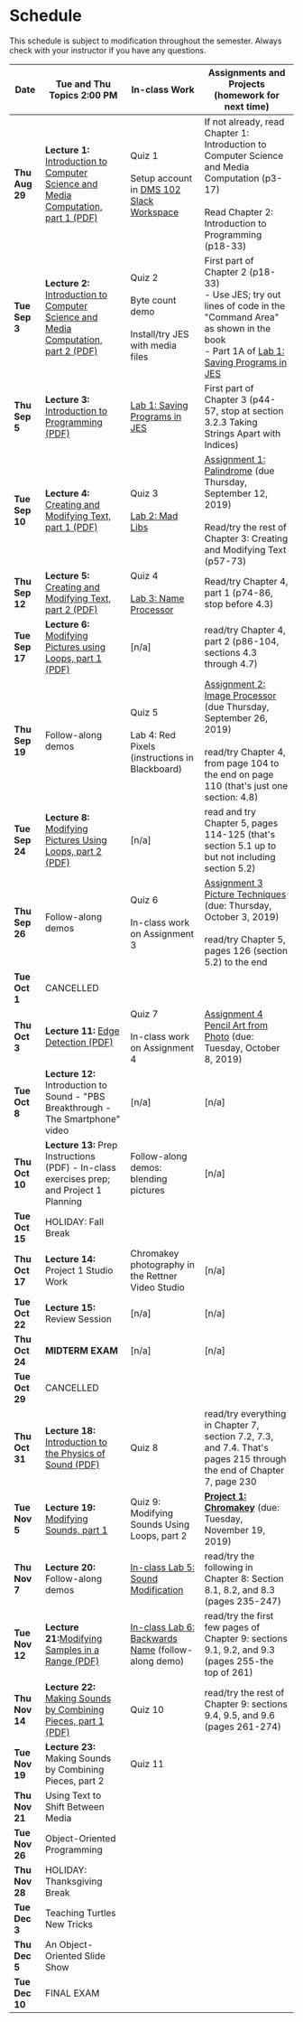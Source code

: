 # Schedule
This schedule is subject to modification throughout the semester. Always check with your instructor if you have any questions.

| Date           | Tue and Thu Topics 2:00 PM                                   | In-class Work                                                | Assignments and Projects (homework for next time)            |
| -------------- | ------------------------------------------------------------ | ------------------------------------------------------------ | ------------------------------------------------------------ |
| **Thu Aug 29** | **Lecture 1:** [Introduction to Computer Science and Media Computation, part 1 (PDF)](01-introduction-computer-science/introduction-computer-science.pdf) | Quiz 1<br><br>Setup account in [DMS 102 Slack Workspace](https://join.slack.com/t/dms-102/signup) | If not already, read Chapter 1: Introduction to Computer Science and Media Computation (p3-17)<br><br>Read Chapter 2: Introduction to Programming (p18-33) |
| **Tue Sep 3**  | **Lecture 2:** [Introduction to Computer Science and Media Computation, part 2 (PDF)](02-introduction-computer-science-2/introduction-computer-science2.pdf) | Quiz 2<br><br>Byte count demo<br><br>Install/try JES with media files | First part of Chapter 2 (p18-33)<br>- Use JES; try out lines of code in the "Command Area" as shown in the book<br>- Part 1A of [Lab 1: Saving Programs in JES](lab01-saving-programs-jes/instructions.md) |
| **Thu Sep 5**  | **Lecture 3:** [Introduction to Programming (PDF)](03-introduction-to-programming/introduction-programming.pdf) | [Lab 1: Saving Programs in JES](lab01-saving-programs-jes/instructions.md) | First part of Chapter 3 (p44-57, stop at section 3.2.3 Taking Strings Apart with Indices) |
| **Tue Sep 10** | **Lecture 4:** [Creating and Modifying Text, part 1 (PDF)](04-creating-modifying-text1/creating-modifying-text1.pdf) | Quiz 3<br/><br/>[Lab 2: Mad Libs](lab02-mad-libs/instructions.md) | [Assignment 1: Palindrome](assignment01-palindrome/instructions.md) (due Thursday, September 12, 2019)<br><br>Read/try the rest of Chapter 3: Creating and Modifying Text (p57-73) |
| **Thu Sep 12** | **Lecture 5:** [Creating and Modifying Text, part 2 (PDF)](05-creating-modifying-text2/creating-modifying-text2.pdf) | Quiz 4<br><br>[Lab 3: Name Processor](lab03-name-processor/instructions.md) | Read/try Chapter 4, part 1 (p74-86, stop before 4.3)         |
| **Tue Sep 17** | **Lecture 6:** [Modifying Pictures using Loops, part 1 (PDF)](06-modifying-pictures-using-loops1/modifying-pictures-using-loops1.pdf) | [n/a]                                                        | read/try Chapter 4, part 2 (p86-104, sections 4.3 through 4.7) |
| **Thu Sep 19** | Follow-along demos                                           | Quiz 5<br><br>Lab 4: Red Pixels (instructions in Blackboard) | [Assignment 2: Image Processor](assignment02-image-processor/instructions.md) (due Thursday, September 26, 2019)<br><br>read/try Chapter 4, from page 104 to the end on page 110 (that's just one section: 4.8) |
| **Tue Sep 24** | **Lecture 8:** [Modifying Pictures Using Loops, part 2 (PDF)](08-modifying-pictures-using-loops2/modifying-pictures-using-loops2.pdf) | [n/a]                                                        | read and try Chapter 5, pages 114-125 (that's section 5.1 up to but not including section 5.2) |
| **Thu Sep 26** | Follow-along demos                                           | Quiz 6<br><br>In-class work on Assignment 3                  | [Assignment 3 Picture Techniques](assignment03-picture-techniques/instructions.md) (due: Thursday, October 3, 2019)<br><br>read/try Chapter 5, pages 126 (section 5.2) to the end |
| **Tue Oct 1**  | CANCELLED                                                    |                                                              |                                                              |
| **Thu Oct 3**  | **Lecture 11:** [Edge Detection (PDF)](11-picture-techniques/edge-detection.pdf) | Quiz 7<br><br>In-class work on Assignment 4                  | [Assignment 4 Pencil Art from Photo](assignment04-pencil-art-from-photo/instructions.md) (due: Tuesday, October 8, 2019) |
| **Tue Oct 8**  | **Lecture 12:** Introduction to Sound - "PBS Breakthrough - The Smartphone" video | [n/a]                                                        | [n/a]                                                        |
| **Thu Oct 10** | **Lecture 13:** Prep Instructions (PDF) - In-class exercises prep; and Project 1 Planning | Follow-along demos: blending pictures                        | [n/a]                                                        |
| **Tue Oct 15** | HOLIDAY: Fall Break                                          |                                                              |                                                              |
| **Thu Oct 17** | **Lecture 14:** Project 1 Studio Work                        | Chromakey photography in the Rettner Video Studio            | [n/a]                                                        |
| **Tue Oct 22** | **Lecture 15:** Review Session                               | [n/a]                                                        | [n/a]                                                        |
| **Thu Oct 24** | **MIDTERM EXAM**                                             | [n/a]                                                        | [n/a]                                                        |
| **Tue Oct 29** | CANCELLED                                                    |                                                              |                                                              |
| **Thu Oct 31** | **Lecture 18:** [Introduction to the Physics of Sound (PDF)](18-introduction-sound/introduction-sound.pdf) | Quiz 8                                                       | read/try everything in Chapter 7, section 7.2, 7.3, and 7.4. That's pages 215 through the end of Chapter 7, page 230 |
| **Tue Nov 5**  | **Lecture 19:** [Modifying Sounds, part 1](19-modifying-sound1/modifying-sounds1.pdf) | Quiz 9: Modifying Sounds Using Loops, part 2                 | **[Project 1: Chromakey](project1-chromakey/instructions.md)** (due: Tuesday, November 19, 2019) |
| **Thu Nov 7**  | **Lecture 20:** Follow-along demos                           | [In-class Lab 5: Sound Modification](lab05-sound-modification/instructions.md) | read/try the following in Chapter 8: Section 8.1, 8.2, and 8.3 (pages 235-247) |
| **Tue Nov 12** | **Lecture 21:**[Modifying Samples in a Range (PDF)](21-modifying-samples-in-a-range/modifying-samples-in-a-range.pdf) | [In-class Lab 6: Backwards Name](lab06-backwards-name/instructions.md) (follow-along demo) | read/try the first few pages of Chapter 9: sections 9.1, 9.2, and 9.3 (pages 255-the top of 261) |
| **Thu Nov 14** | **Lecture 22:** [Making Sounds by Combining Pieces, part 1 (PDF)](22-modifying-sounds-by-combining-pieces/making-sounds-by-combining-pieces.pdf) | Quiz 10                                                      | read/try the rest of Chapter 9: sections 9.4, 9.5, and 9.6 (pages 261-274) |
| **Tue Nov 19** | **Lecture 23:** Making Sounds by Combining Pieces, part 2    | Quiz 11                                                      |                                                              |
| **Thu Nov 21** | Using Text to Shift Between Media                            |                                                              |                                                              |
| **Tue Nov 26** | Object-Oriented Programming                                  |                                                              |                                                              |
| **Thu Nov 28** | HOLIDAY: Thanksgiving Break                                  |                                                              |                                                              |
| **Tue Dec 3**  | Teaching Turtles New Tricks                                  |                                                              |                                                              |
| **Thu Dec 5**  | An Object-Oriented Slide Show                                |                                                              |                                                              |
| **Tue Dec 10** | FINAL EXAM                                                   |                                                              |                                                              |